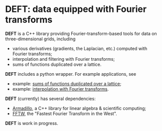 # DEFT: data equipped with Fourier transforms

**DEFT** is a C++ library providing Fourier-transform-based tools for data on three-dimensional grids, including

  * various derivatives (gradients, the Laplacian, etc.) computed with Fourier transforms;
  * interpolation and filtering with Fourier transforms;
  * sums of functions duplicated over a lattice.

**DEFT** includes a python wrapper. For example applications, see

  * example: [sums of functions duplicated over a lattice](/python/sum-over-lattice.ipynb);
  * example: [interpolation with Fourier transforms](/python/interpolate.ipynb).
  
**DEFT** (currently) has several dependencies:

  * [Armadillo](http://arma.sourceforge.net/), a C++ library for linear algebra & scientific computing;
  * [FFTW](http://www.fftw.org/), the "Fastest Fourier Transform in the West".

**DEFT** is work in progress.
